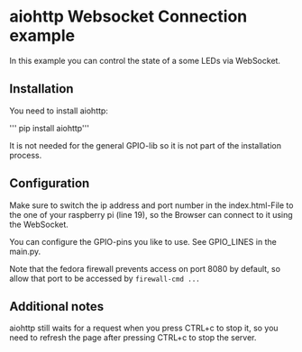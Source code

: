 aiohttp Websocket Connection example
====================================
In this example you can control the state of a some LEDs via WebSocket.

Installation
------------
You need to install aiohttp:

'''
pip install aiohttp'''

It is not needed for the general GPIO-lib so it is not part of the installation process.

Configuration
-------------
Make sure to switch the ip address and port number in the index.html-File to the one of your raspberry pi (line 19), so the Browser can connect to it using the WebSocket.

You can configure the GPIO-pins you like to use. See GPIO_LINES in the main.py.

Note that the fedora firewall prevents access on port 8080 by default, so allow that port to be accessed by 
`firewall-cmd ...`

Additional notes
----------------
aiohttp still waits for a request when you press CTRL+c to stop it, so you need to refresh the page after pressing CTRL+c to stop the server.